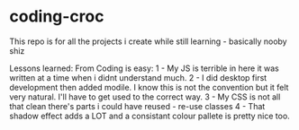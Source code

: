 # coding-croc
This repo is for all the projects i create while still learning - basically nooby shiz

Lessons learned:
From Coding is easy:
1 - My JS is terrible in here it was written at a time when i didnt understand much.
2 - I did desktop first development then added modile. I know this is not the convention but it felt very natural. I'll have to get used to the correct way.
3 - My CSS is not all that clean there's parts i could have reused - re-use classes
4 - That shadow effect adds a LOT and a consistant colour pallete is pretty nice too.